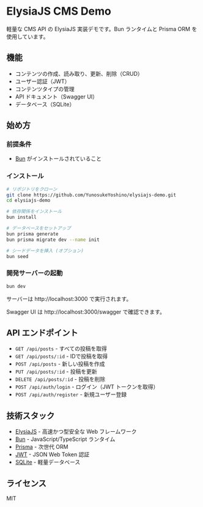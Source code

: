 # ElysiaJS CMS Demo

軽量な CMS API の ElysiaJS 実装デモです。Bun ランタイムと Prisma ORM を使用しています。

## 機能

- コンテンツの作成、読み取り、更新、削除（CRUD）
- ユーザー認証（JWT）
- コンテンツタイプの管理
- API ドキュメント（Swagger UI）
- データベース（SQLite）

## 始め方

### 前提条件

- [Bun](https://bun.sh/) がインストールされていること

### インストール

```bash
# リポジトリをクローン
git clone https://github.com/YunosukeYoshino/elysiajs-demo.git
cd elysiajs-demo

# 依存関係をインストール
bun install

# データベースをセットアップ
bun prisma generate
bun prisma migrate dev --name init

# シードデータを挿入 (オプション)
bun seed
```

### 開発サーバーの起動

```bash
bun dev
```

サーバーは http://localhost:3000 で実行されます。

Swagger UI は http://localhost:3000/swagger で確認できます。

## API エンドポイント

- `GET /api/posts` - すべての投稿を取得
- `GET /api/posts/:id` - IDで投稿を取得
- `POST /api/posts` - 新しい投稿を作成
- `PUT /api/posts/:id` - 投稿を更新
- `DELETE /api/posts/:id` - 投稿を削除
- `POST /api/auth/login` - ログイン（JWT トークンを取得）
- `POST /api/auth/register` - 新規ユーザー登録

## 技術スタック

- [ElysiaJS](https://elysiajs.com/) - 高速かつ型安全な Web フレームワーク
- [Bun](https://bun.sh/) - JavaScript/TypeScript ランタイム
- [Prisma](https://www.prisma.io/) - 次世代 ORM
- [JWT](https://jwt.io/) - JSON Web Token 認証
- [SQLite](https://www.sqlite.org/) - 軽量データベース

## ライセンス

MIT